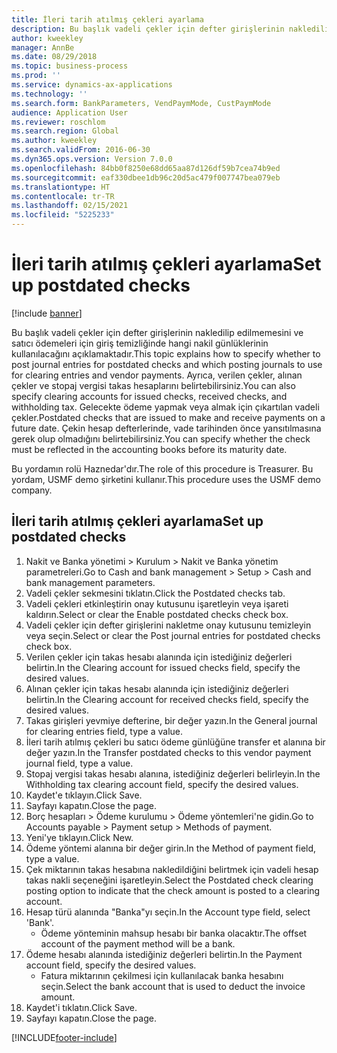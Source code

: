 ```yaml
---
title: İleri tarih atılmış çekleri ayarlama
description: Bu başlık vadeli çekler için defter girişlerinin nakledilip edilmemesini ve satıcı ödemeleri için giriş temizliğinde hangi nakil günlüklerinin kullanılacağını açıklamaktadır.
author: kweekley
manager: AnnBe
ms.date: 08/29/2018
ms.topic: business-process
ms.prod: ''
ms.service: dynamics-ax-applications
ms.technology: ''
ms.search.form: BankParameters, VendPaymMode, CustPaymMode
audience: Application User
ms.reviewer: roschlom
ms.search.region: Global
ms.author: kweekley
ms.search.validFrom: 2016-06-30
ms.dyn365.ops.version: Version 7.0.0
ms.openlocfilehash: 84bb0f8250e68dd65aa87d126df59b7cea74b9ed
ms.sourcegitcommit: eaf330dbee1db96c20d5ac479f007747bea079eb
ms.translationtype: HT
ms.contentlocale: tr-TR
ms.lasthandoff: 02/15/2021
ms.locfileid: "5225233"
---
```

# <a name="set-up-postdated-checks"></a><span data-ttu-id="df723-103">İleri tarih atılmış çekleri ayarlama</span><span class="sxs-lookup"><span data-stu-id="df723-103">Set up postdated checks</span></span>

[!include [banner](../../includes/banner.md)]

<span data-ttu-id="df723-104">Bu başlık vadeli çekler için defter girişlerinin nakledilip edilmemesini ve satıcı ödemeleri için giriş temizliğinde hangi nakil günlüklerinin kullanılacağını açıklamaktadır.</span><span class="sxs-lookup"><span data-stu-id="df723-104">This topic explains how to specify whether to post journal entries for postdated checks and which posting journals to use for clearing entries and vendor payments.</span></span> <span data-ttu-id="df723-105">Ayrıca, verilen çekler, alınan çekler ve stopaj vergisi takas hesaplarını belirtebilirsiniz.</span><span class="sxs-lookup"><span data-stu-id="df723-105">You can also specify clearing accounts for issued checks, received checks, and withholding tax.</span></span> <span data-ttu-id="df723-106">Gelecekte ödeme yapmak veya almak için çıkartılan vadeli çekler.</span><span class="sxs-lookup"><span data-stu-id="df723-106">Postdated checks that are issued to make and receive payments on a future date.</span></span> <span data-ttu-id="df723-107">Çekin hesap defterlerinde, vade tarihinden önce yansıtılmasına gerek olup olmadığını belirtebilirsiniz.</span><span class="sxs-lookup"><span data-stu-id="df723-107">You can specify whether the check must be reflected in the accounting books before its maturity date.</span></span>



<span data-ttu-id="df723-108">Bu yordamın rolü Haznedar'dır.</span><span class="sxs-lookup"><span data-stu-id="df723-108">The role of this procedure is Treasurer.</span></span> <span data-ttu-id="df723-109">Bu yordam, USMF demo şirketini kullanır.</span><span class="sxs-lookup"><span data-stu-id="df723-109">This procedure uses the USMF demo company.</span></span>


## <a name="set-up-postdated-checks"></a><span data-ttu-id="df723-110">İleri tarih atılmış çekleri ayarlama</span><span class="sxs-lookup"><span data-stu-id="df723-110">Set up postdated checks</span></span>
1. <span data-ttu-id="df723-111">Nakit ve Banka yönetimi > Kurulum > Nakit ve Banka yönetim parametreleri.</span><span class="sxs-lookup"><span data-stu-id="df723-111">Go to Cash and bank management > Setup > Cash and bank management parameters.</span></span>
2. <span data-ttu-id="df723-112">Vadeli çekler sekmesini tıklatın.</span><span class="sxs-lookup"><span data-stu-id="df723-112">Click the Postdated checks tab.</span></span>
3. <span data-ttu-id="df723-113">Vadeli çekleri etkinleştirin onay kutusunu işaretleyin veya işareti kaldırın.</span><span class="sxs-lookup"><span data-stu-id="df723-113">Select or clear the Enable postdated checks check box.</span></span>
4. <span data-ttu-id="df723-114">Vadeli çekler için defter girişlerini nakletme onay kutusunu temizleyin veya seçin.</span><span class="sxs-lookup"><span data-stu-id="df723-114">Select or clear the Post journal entries for postdated checks check box.</span></span>
5. <span data-ttu-id="df723-115">Verilen çekler için takas hesabı alanında için istediğiniz değerleri belirtin.</span><span class="sxs-lookup"><span data-stu-id="df723-115">In the Clearing account for issued checks field, specify the desired values.</span></span>
6. <span data-ttu-id="df723-116">Alınan çekler için takas hesabı alanında için istediğiniz değerleri belirtin.</span><span class="sxs-lookup"><span data-stu-id="df723-116">In the Clearing account for received checks field, specify the desired values.</span></span>
7. <span data-ttu-id="df723-117">Takas girişleri yevmiye defterine, bir değer yazın.</span><span class="sxs-lookup"><span data-stu-id="df723-117">In the General journal for clearing entries field, type a value.</span></span>
8. <span data-ttu-id="df723-118">İleri tarih atılmış çekleri bu satıcı ödeme günlüğüne transfer et alanına bir değer yazın.</span><span class="sxs-lookup"><span data-stu-id="df723-118">In the Transfer postdated checks to this vendor payment journal field, type a value.</span></span>
9. <span data-ttu-id="df723-119">Stopaj vergisi takas hesabı alanına, istediğiniz değerleri belirleyin.</span><span class="sxs-lookup"><span data-stu-id="df723-119">In the Withholding tax clearing account field, specify the desired values.</span></span>
10. <span data-ttu-id="df723-120">Kaydet'e tıklayın.</span><span class="sxs-lookup"><span data-stu-id="df723-120">Click Save.</span></span>
11. <span data-ttu-id="df723-121">Sayfayı kapatın.</span><span class="sxs-lookup"><span data-stu-id="df723-121">Close the page.</span></span>
12. <span data-ttu-id="df723-122">Borç hesapları > Ödeme kurulumu > Ödeme yöntemleri'ne gidin.</span><span class="sxs-lookup"><span data-stu-id="df723-122">Go to Accounts payable > Payment setup > Methods of payment.</span></span>
13. <span data-ttu-id="df723-123">Yeni'ye tıklayın.</span><span class="sxs-lookup"><span data-stu-id="df723-123">Click New.</span></span>
14. <span data-ttu-id="df723-124">Ödeme yöntemi alanına bir değer girin.</span><span class="sxs-lookup"><span data-stu-id="df723-124">In the Method of payment field, type a value.</span></span>
15. <span data-ttu-id="df723-125">Çek miktarının takas hesabına nakledildiğini belirtmek için vadeli hesap takas nakli seçeneğini işaretleyin.</span><span class="sxs-lookup"><span data-stu-id="df723-125">Select the Postdated check clearing posting option to indicate that the check amount is posted to a clearing account.</span></span>
16. <span data-ttu-id="df723-126">Hesap türü alanında "Banka"yı seçin.</span><span class="sxs-lookup"><span data-stu-id="df723-126">In the Account type field, select 'Bank'.</span></span>
    * <span data-ttu-id="df723-127">Ödeme yönteminin mahsup hesabı bir banka olacaktır.</span><span class="sxs-lookup"><span data-stu-id="df723-127">The offset account of the payment method will be a bank.</span></span>  
17. <span data-ttu-id="df723-128">Ödeme hesabı alanında istediğiniz değerleri belirtin.</span><span class="sxs-lookup"><span data-stu-id="df723-128">In the Payment account field, specify the desired values.</span></span>
    * <span data-ttu-id="df723-129">Fatura miktarının çekilmesi için kullanılacak banka hesabını seçin.</span><span class="sxs-lookup"><span data-stu-id="df723-129">Select the bank account that is used to deduct the invoice amount.</span></span>  
18. <span data-ttu-id="df723-130">Kaydet'i tıklatın.</span><span class="sxs-lookup"><span data-stu-id="df723-130">Click Save.</span></span>
19. <span data-ttu-id="df723-131">Sayfayı kapatın.</span><span class="sxs-lookup"><span data-stu-id="df723-131">Close the page.</span></span>



[!INCLUDE[footer-include](../../../includes/footer-banner.md)]